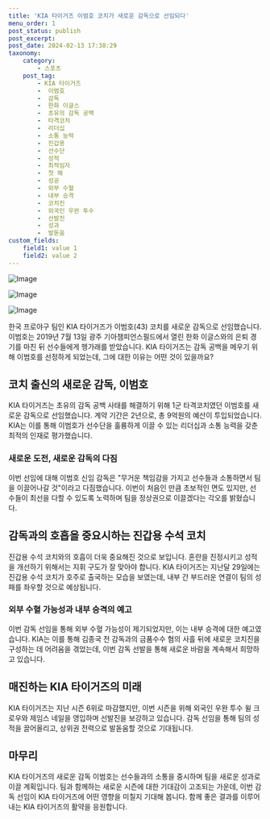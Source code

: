 ```yaml
---
title: 'KIA 타이거즈 이범호 코치가 새로운 감독으로 선임되다'
menu_order: 1
post_status: publish
post_excerpt: 
post_date: 2024-02-13 17:38:29
taxonomy:
    category:
        - 스포츠
    post_tag:
        - KIA 타이거즈
        -  이범호
        -  감독
        -  한화 이글스
        -  초유의 감독 공백
        -  타격코치
        -  리더십
        -  소통 능력
        -  진갑용
        -  선수단
        -  성적
        -  최적임자
        -  첫 해
        -  성공
        -  외부 수혈
        -  내부 승격
        -  코치진
        -  외국인 우완 투수
        -  선발진
        -  성과
        -  발돋움
custom_fields:
    field1: value 1
    field2: value 2
---
```


![Image](https://imgnews.pstatic.net/image/081/2024/02/13/0003430080_001_20240213150501263.jpg?type=w647)

![Image](https://imgnews.pstatic.net/image/081/2024/02/13/0003430080_002_20240213150501314.jpg?type=w647)

![Image](https://imgnews.pstatic.net/image/081/2024/02/13/0003430080_003_20240213150501361.jpg?type=w647)

한국 프로야구 팀인 KIA 타이거즈가 이범호(43) 코치를 새로운 감독으로 선임했습니다. 이범호는 2019년 7월 13일 광주 기아챔피언스필드에서 열린 한화 이글스와의 은퇴 경기를 마친 뒤 선수들에게 헹가래를 받았습니다. KIA 타이거즈는 감독 공백을 메우기 위해 이범호를 선정하게 되었는데, 그에 대한 이유는 어떤 것이 있을까요?
## 코치 출신의 새로운 감독, 이범호
KIA 타이거즈는 초유의 감독 공백 사태를 해결하기 위해 1군 타격코치였던 이범호를 새로운 감독으로 선임했습니다. 계약 기간은 2년으로, 총 9억원의 예산이 투입되었습니다. KIA는 이를 통해 이범호가 선수단을 훌륭하게 이끌 수 있는 리더십과 소통 능력을 갖춘 최적의 인재로 평가했습니다.
### 새로운 도전, 새로운 감독의 다짐
이번 선임에 대해 이범호 신임 감독은 "무거운 책임감을 가지고 선수들과 소통하면서 팀을 이끌어나갈 것"이라고 다짐했습니다. 이번이 처음인 만큼 초보적인 면도 있지만, 선수들이 최선을 다할 수 있도록 노력하며 팀을 정상권으로 이끌겠다는 각오를 밝혔습니다.
## 감독과의 호흡을 중요시하는 진갑용 수석 코치
진갑용 수석 코치와의 호흡이 더욱 중요해진 것으로 보입니다. 혼란을 진정시키고 성적을 개선하기 위해서는 지휘 구도가 잘 맞아야 합니다. KIA 타이거즈는 지난달 29일에는 진갑용 수석 코치가 호주로 출국하는 모습을 보였는데, 내부 간 부드러운 연결이 팀의 성패를 좌우할 것으로 예상됩니다.
### 외부 수혈 가능성과 내부 승격의 예고
이번 감독 선임을 통해 외부 수혈 가능성이 제기되었지만, 이는 내부 승격에 대한 예고였습니다. KIA는 이를 통해 김종국 전 감독과의 금품수수 혐의 사흘 뒤에 새로운 코치진을 구성하는 데 어려움을 겪었는데, 이번 감독 선발을 통해 새로운 바람을 계속해서 희망하고 있습니다.
## 매진하는 KIA 타이거즈의 미래
KIA 타이거즈는 지난 시즌 6위로 마감했지만, 이번 시즌을 위해 외국인 우완 투수 윌 크로우와 제임스 네일을 영입하며 선발진을 보강하고 있습니다. 감독 선임을 통해 팀의 성적을 끌어올리고, 상위권 전력으로 발돋움할 것으로 기대됩니다.
## 마무리
KIA 타이거즈의 새로운 감독 이범호는 선수들과의 소통을 중시하며 팀을 새로운 성과로 이끌 계획입니다. 팀과 함께하는 새로운 시즌에 대한 기대감이 고조되는 가운데, 이번 감독 선임이 KIA 타이거즈에 어떤 영향을 미칠지 기대해 봅니다. 함께 좋은 결과를 이루어내는 KIA 타이거즈의 활약을 응원합니다.

